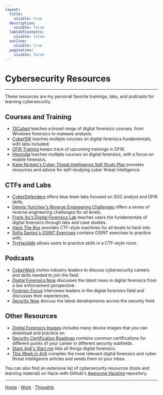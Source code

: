 ```yaml
---
layout:
  title:
    visible: true
  description:
    visible: false
  tableOfContents:
    visible: false
  outline:
    visible: true
  pagination:
    visible: false
---
```


# Cybersecurity Resources

***

These resources are my personal favorite trainings, labs, and podcasts for learning cybersecurity.

## Courses and Training

* [13Cubed](https://training.13cubed.com/) teaches a broad range of digital forensics courses, from Windows forensics to malware analysis.
* [Cyber5W](https://cyber5w.com/) teaches multiple courses on digital forensics fundamentals, with labs included.
* [DFIR Training](https://www.dfir.training/) keeps track of upcoming trainings in DFIR.
* [Hexordia](https://learn.hexordia.com/) teaches multiple courses on digital forensics, with a focus on mobile forensics.
* [Katie Nickels's Cyber Threat Intelligence Self Study Plan](https://medium.com/katies-five-cents/a-cyber-threat-intelligence-self-study-plan-part-1-968b5a8daf9a) provides resources and advice for self-studying cyber threat intelligence.

## CTFs and Labs

* [CyberDefenders](https://cyberdefenders.org/) offers blue team labs focused on SOC analyst and DFIR skills.
* [Dennis Yurichev's Reverse Engineering Challenges](https://challenges.re/) offers a series of reverse engineering challenges for all levels.
* [Frank Xu's Digital Forensics Lab](https://github.com/frankwxu/digital-forensics-lab) teaches users the fundamentals of digital forensics through labs and case studies.
* [Hack The Box](https://hackthebox.com/) provides CTF-style machines for all levels to hack into.
* [Sofia Santos's OSINT Exercises](https://gralhix.com/list-of-osint-exercises/) contains OSINT exercises to practice with.
* [TryHackMe](https://tryhackme.com/) allows users to practice skills in a CTF-style room.

## Podcasts

* [CyberWork](https://www.infosecinstitute.com/podcast/) invites industry leaders to discuss cybersecurity careers and skills needed to join the field.
* [Digital Forensics Now](https://digitalforensicsnow.buzzsprout.com/) discusses the latest news in digital forensics from a law enforcement perspective.
* [Forensic Focus](https://www.forensicfocus.com/podcast/) interviews leaders in the digital forensics field and discusses their experiences.
* [Security Now](https://twit.tv/shows/security-now) discuss the latest developments across the security field.

## Other Resources

* [Digital Forensics Images](https://cfreds.nist.gov/all) includes many device images that you can download and practice on.
* [Security Certification Roadmap](https://pauljerimy.com/security-certification-roadmap/) contains common certifications for different points of your career in different security subfields.
* [Stark 4n6's Start.me](https://start.me/p/q6mw4Q/forensics?locale=en) lists all things digital forensics.
* [This Week in 4n6](https://thisweekin4n6.com/) compiles the most relevant digital forensics and cyber threat intelligence articles and sends them to your inbox.

You can also find an extensive list of cybersecurity resources (tools and learning material) on Hack-with-Github's [Awesome Hacking](https://github.com/Hack-with-Github/Awesome-Hacking) repository. 

***

[Home](https://app.gitbook.com/o/0kO27okC5uVB9ALX3rho/s/036xtfEIzcEdGegONXWM/) ⋅ [Work](https://app.gitbook.com/o/0kO27okC5uVB9ALX3rho/s/WaFS755Q4sf02CxLcghQ/) ⋅ [Thoughts](https://app.gitbook.com/o/0kO27okC5uVB9ALX3rho/s/s4QQPMntQ25hmJToKSOu/)

